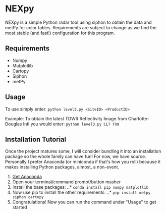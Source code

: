 # NEXpy
NEXpy is a simple Python radar tool using siphon to obtain the data and metPy for color tables. Requirements are subject to change as we find the most stable (and fast!) configuration for this program.

Requirements
------
* Numpy
* Matplotlib
* Cartopy
* Siphon
* metPy

Usage
------
To use simply enter: ```python level3.py <SiteID> <ProductID>```

Example:
To obtain the latest TDWR Reflectivity Image from Charlotte-Douglas Intl you would enter: 
```python level3.py CLT TR0```

Installation Tutorial
------
Once the project matures some, I will consider bundling it into an installation package so the whole family can have fun! For now, we have source. Personally I prefer Anaconda (or miniconda if that's how you roll) because it makes installing Python packages, almost, a non-event.

1. [Get Anaconda](https://www.continuum.io/downloads)
2. Open your terminal/command prompt/button masher
3. Install the base packages:
..* ```conda install pip numpy matplotlib ```
4. Now use pip to install the other requirements:
..* ```pip install metpy siphon cartopy ```
5. Congratulations! Now you can run the command under "Usage" to get started
